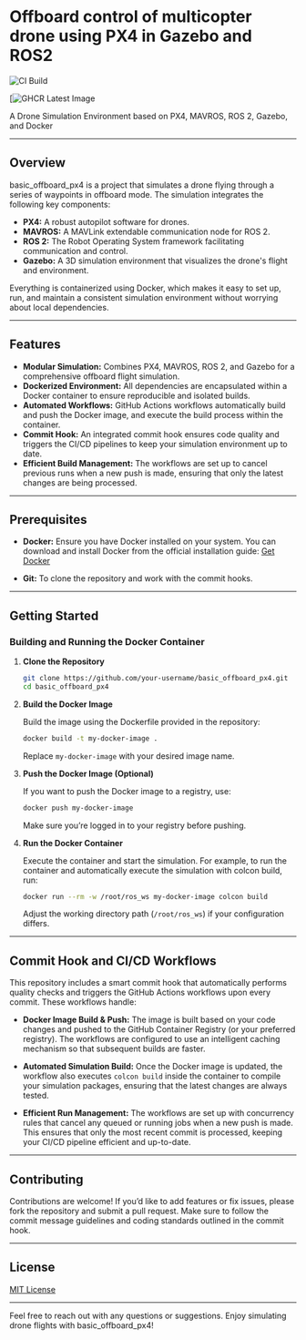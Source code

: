 # Offboard control of multicopter drone using PX4 in Gazebo and ROS2 

![CI Build](https://github.com/hugo2410/basic_offboard_px4/actions/workflows/docker-build.yml/badge.svg)

[![GHCR Latest Image](https://img.shields.io/badge/GHCR-main-ed192cf-blue?logo=docker)



A Drone Simulation Environment based on PX4, MAVROS, ROS 2, Gazebo, and Docker

---

## Overview

basic_offboard_px4 is a project that simulates a drone flying through a series of waypoints in offboard mode. The simulation integrates the following key components:

- **PX4:** A robust autopilot software for drones.
- **MAVROS:** A MAVLink extendable communication node for ROS 2.
- **ROS 2:** The Robot Operating System framework facilitating communication and control.
- **Gazebo:** A 3D simulation environment that visualizes the drone's flight and environment.

Everything is containerized using Docker, which makes it easy to set up, run, and maintain a consistent simulation environment without worrying about local dependencies.

---

## Features

- **Modular Simulation:** Combines PX4, MAVROS, ROS 2, and Gazebo for a comprehensive offboard flight simulation.
- **Dockerized Environment:** All dependencies are encapsulated within a Docker container to ensure reproducible and isolated builds.
- **Automated Workflows:** GitHub Actions workflows automatically build and push the Docker image, and execute the build process within the container.
- **Commit Hook:** An integrated commit hook ensures code quality and triggers the CI/CD pipelines to keep your simulation environment up to date.
- **Efficient Build Management:** The workflows are set up to cancel previous runs when a new push is made, ensuring that only the latest changes are being processed.

---

## Prerequisites

- **Docker:** Ensure you have Docker installed on your system.
  You can download and install Docker from the official installation guide:
  [Get Docker](https://docs.docker.com/get-docker/)

- **Git:** To clone the repository and work with the commit hooks.

---

## Getting Started

### Building and Running the Docker Container

1. **Clone the Repository**

   ```bash
   git clone https://github.com/your-username/basic_offboard_px4.git
   cd basic_offboard_px4
   ```

2. **Build the Docker Image**

   Build the image using the Dockerfile provided in the repository:

   ```bash
   docker build -t my-docker-image .
   ```

   Replace `my-docker-image` with your desired image name.

3. **Push the Docker Image (Optional)**

   If you want to push the Docker image to a registry, use:

   ```bash
   docker push my-docker-image
   ```

   Make sure you’re logged in to your registry before pushing.

4. **Run the Docker Container**

   Execute the container and start the simulation. For example, to run the container and automatically execute the simulation with colcon build, run:

   ```bash
   docker run --rm -w /root/ros_ws my-docker-image colcon build
   ```

   Adjust the working directory path (`/root/ros_ws`) if your configuration differs.

---

## Commit Hook and CI/CD Workflows

This repository includes a smart commit hook that automatically performs quality checks and triggers the GitHub Actions workflows upon every commit. These workflows handle:

- **Docker Image Build & Push:**
  The image is built based on your code changes and pushed to the GitHub Container Registry (or your preferred registry). The workflows are configured to use an intelligent caching mechanism so that subsequent builds are faster.

- **Automated Simulation Build:**
  Once the Docker image is updated, the workflow also executes `colcon build` inside the container to compile your simulation packages, ensuring that the latest changes are always tested.

- **Efficient Run Management:**
  The workflows are set up with concurrency rules that cancel any queued or running jobs when a new push is made. This ensures that only the most recent commit is processed, keeping your CI/CD pipeline efficient and up-to-date.

---

## Contributing

Contributions are welcome! If you’d like to add features or fix issues, please fork the repository and submit a pull request. Make sure to follow the commit message guidelines and coding standards outlined in the commit hook.

---

## License

[MIT License](LICENSE)

---

Feel free to reach out with any questions or suggestions. Enjoy simulating drone flights with basic_offboard_px4!
